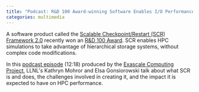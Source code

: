 ```yaml
---
title: "Podcast: R&D 100 Award-winning Software Enables I/O Performance Portability and Code Progress"
categories: multimedia
---
```


A software product called the [Scalable Checkpoint/Restart (SCR) Framework 2.0](https://github.com/LLNL/scr) recently won an [R&D 100 Award](https://www.rdworldonline.com/finalists-announced-for-2019-rd-100-awards/). SCR enables HPC simulations to take advantage of hierarchical storage systems, without complex code modifications.

In this [podcast episode](https://exascaleproject.org/rd-100-award-winning-software-enables-i-o-performance-portability-and-code-progress/) (12:18) produced by the [Exascale Computing Project](https://exascaleproject.org/), LLNL's Kathryn Mohror and Elsa Gonsiorowski talk about what SCR is and does, the challenges involved in creating it, and the impact it is expected to have on HPC performance.
